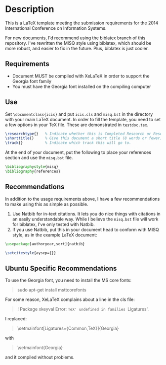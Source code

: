 # Description
This is a LaTeX template meeting the submission requirements
for the 2014 International Conference on Information Systems.

For new documents, I'd recommend using the biblatex branch of this
repository. I've rewritten the MISQ style using biblatex, which should be more
robust, and easier to fix in the future. Plus, biblatex is just cooler.

## Requirements
* Document MUST be compiled with XeLaTeX in order to support the Georgia font
family
* You must have the Georgia font installed on the compiling computer

## Use
Set `\documentclass{icis}` and put `icis.cls` and `misq.bst` in the directory with
your main LaTeX document. In order to fill the template, you need to set a few
options in your TeX file. These are demonstrated in `testdoc.tex`.

```latex
\researchtype{}   % Indicate whether this is Completed Research or Research in Progress
\shorttitle{}     % Give this document a short title (8 words or fewer)
\track{}          % Indicate which track this will go to.
```
At the end of your document, put the following to place your references section
and use the `misq.bst` file.

```latex
\bibliographystyle{misq}
\bibliography{references}
```

## Recommendations

In addition to the usage requirements above, I have a few recommendations to
make using this as simple as possible.

1. Use Natbib for in-text citations. It lets you do nice things with citations
   in an easily understandable way. While I believe the `misq.bst` file will
   work for biblatex, I've only tested with Natbib.
2. If you use Natbib, put this in your document head to conform with MISQ style,
   as in the example LaTeX document:

```latex
\usepackage[authoryear,sort]{natbib}

\setcitestyle{aysep={}}
```

## Ubuntu Specific Recommendations 

To use the Georgia font, you need to install the MS core fonts:

> sudo apt-get install msttcorefonts

For some reason, XeLaTeX complains about a line in the cls file: 

> ! Package xkeyval Error: `TeX' undefined in families `Ligatures'.

I replaced:

> \setmainfont[Ligatures={Common,TeX}]{Georgia}

with 

> \setmainfont{Georgia}

and it compiled without problems. 

